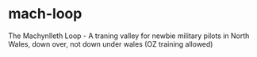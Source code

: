 mach-loop
=========

The Machynlleth Loop - A traning valley for newbie military pilots in North Wales, down over, not down under wales (OZ training allowed)
